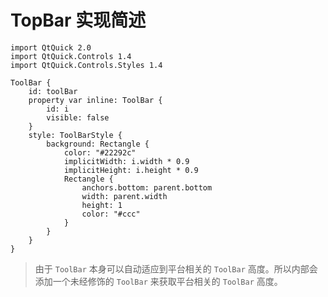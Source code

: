 # TopBar 实现简述

```
import QtQuick 2.0
import QtQuick.Controls 1.4
import QtQuick.Controls.Styles 1.4

ToolBar {
    id: toolBar
    property var inline: ToolBar {
        id: i
        visible: false
    }
    style: ToolBarStyle {
        background: Rectangle {
            color: "#22292c"
            implicitWidth: i.width * 0.9
            implicitHeight: i.height * 0.9
            Rectangle {
                anchors.bottom: parent.bottom
                width: parent.width
                height: 1
                color: "#ccc"
            }
        }
    }
}
```

> 由于 `ToolBar` 本身可以自动适应到平台相关的 `ToolBar` 高度。所以内部会添加一个未经修饰的 `ToolBar` 来获取平台相关的 `ToolBar` 高度。